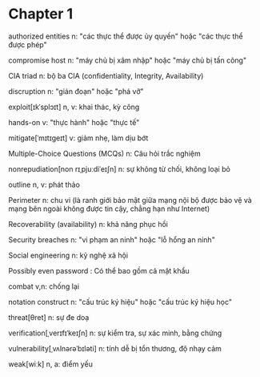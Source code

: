 # Chapter 1

authorized entities n: "các thực thể được ủy quyền" hoặc "các thực thể được phép"

compromise host n: "máy chủ bị xâm nhập" hoặc "máy chủ bị tấn công"

CIA triad n: bộ ba CIA (confidentiality, Integrity, Availability)

discruption n: "gián đoạn" hoặc "phá vỡ"

exploit[ɪkˈsplɔɪt] n, v: khai thác, kỳ công 

hands-on v: "thực hành" hoặc "thực tế"

mitigate[ˈmɪtɪɡeɪt] v: giảm nhẹ, làm dịu bớt

Multiple-Choice Questions (MCQs) n: Câu hỏi trắc nghiệm

nonrepudiation[non rɪˌpjuːdiˈeɪʃn] n: sự không từ chối, không loại bỏ

outline n, v: phát thảo 

Perimeter n: chu vi (là ranh giới bảo mật giữa mạng nội bộ được bảo vệ và mạng bên ngoài không được tin cậy, chẳng hạn như Internet)

Recoverability (availability) n: khả năng phục hồi

Security breaches n: "vi phạm an ninh" hoặc "lỗ hổng an ninh"

Social engineering n: kỹ nghệ xã hội

Possibly even password : Có thể bao gồm cả mật khẩu

combat v,n: chống lại

notation construct n: "cấu trúc ký hiệu" hoặc "cấu trúc ký hiệu học"

threat[θret] n: sự đe doạ

verification[ˌverɪfɪˈkeɪʃn] n: sự kiểm tra, sự xác minh, bằng chứng

vulnerability[ˌvʌlnərəˈbɪləti] n: tính dễ bị tổn thương, độ nhạy cảm

weak[wiːk] n, a: điểm yếu
